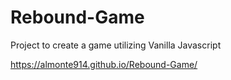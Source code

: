 # Rebound-Game

Project to create a game utilizing Vanilla Javascript


https://almonte914.github.io/Rebound-Game/
